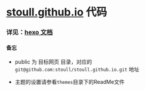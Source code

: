 # [stoull.github.io](https://github.com/stoull/stoull.github.io) 代码

### 详见：[hexo 文档](https://hexo.io/docs/)

#### 备忘
* public 为 目标网页 目录，对应的 `git@github.com:stoull/stoull.github.io.git` 地址

* 主题的设置请参看`themes`目录下的ReadMe文件